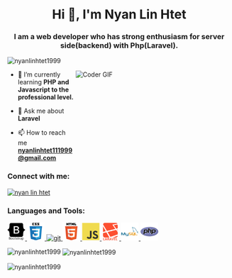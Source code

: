 <h1 align="center">Hi 👋, I'm Nyan Lin Htet</h1>
<h3 align="center">I am a web developer who has strong enthusiasm for server side(backend) with Php(Laravel).</h3>

<p align="left"> <img src="https://komarev.com/ghpvc/?username=nyanlinhtet1999&label=Profile%20views&color=0e75b6&style=flat" alt="nyanlinhtet1999" /> </p>


<img alt="Coder GIF" height=250 width=350 src="https://thumbs.gfycat.com/EvilNextDevilfish-small.gif" align="right"/>

- 🌱 I’m currently learning **PHP and Javascript to the professional level.**

- 💬 Ask me about **Laravel**

- 📫 How to reach me **nyanlinhtet111999@gmail.com**

<h3 align="left">Connect with me:</h3>
<p align="left">
<a href="https://www.linkedin.com/in/nyan-lin-htet-921965230/" target="blank"><img align="center" src="https://raw.githubusercontent.com/rahuldkjain/github-profile-readme-generator/master/src/images/icons/Social/linked-in-alt.svg" alt="nyan lin htet" height="30" width="40" /></a>
</p>


<h3 align="left">Languages and Tools:</h3>
<p align="left"> <a href="https://getbootstrap.com" target="_blank" rel="noreferrer"> <img src="https://raw.githubusercontent.com/devicons/devicon/master/icons/bootstrap/bootstrap-plain-wordmark.svg" alt="bootstrap" width="40" height="40"/> </a> <a href="https://www.w3schools.com/css/" target="_blank" rel="noreferrer"> <img src="https://raw.githubusercontent.com/devicons/devicon/master/icons/css3/css3-original-wordmark.svg" alt="css3" width="40" height="40"/> </a> <a href="https://git-scm.com/" target="_blank" rel="noreferrer"> <img src="https://www.vectorlogo.zone/logos/git-scm/git-scm-icon.svg" alt="git" width="40" height="40"/> </a> <a href="https://www.w3.org/html/" target="_blank" rel="noreferrer"> <img src="https://raw.githubusercontent.com/devicons/devicon/master/icons/html5/html5-original-wordmark.svg" alt="html5" width="40" height="40"/> </a> <a href="https://developer.mozilla.org/en-US/docs/Web/JavaScript" target="_blank" rel="noreferrer"> <img src="https://raw.githubusercontent.com/devicons/devicon/master/icons/javascript/javascript-original.svg" alt="javascript" width="40" height="40"/> </a> <a href="https://laravel.com/" target="_blank" rel="noreferrer"> <img src="https://raw.githubusercontent.com/devicons/devicon/master/icons/laravel/laravel-plain-wordmark.svg" alt="laravel" width="40" height="40"/> </a> <a href="https://www.mysql.com/" target="_blank" rel="noreferrer"> <img src="https://raw.githubusercontent.com/devicons/devicon/master/icons/mysql/mysql-original-wordmark.svg" alt="mysql" width="40" height="40"/> </a> <a href="https://www.php.net" target="_blank" rel="noreferrer"> <img src="https://raw.githubusercontent.com/devicons/devicon/master/icons/php/php-original.svg" alt="php" width="40" height="40"/> </a> </p>

<p><img align="left" src="https://github-readme-stats.vercel.app/api/top-langs?username=nyanlinhtet1999&show_icons=true&locale=en&layout=compact" alt="nyanlinhtet1999" /></p>

<p>&nbsp;<img align="center" src="https://github-readme-stats.vercel.app/api?username=nyanlinhtet1999&show_icons=true&locale=en" alt="nyanlinhtet1999" /></p>

<p><img align="center" src="https://github-readme-streak-stats.herokuapp.com/?user=nyanlinhtet1999&" alt="nyanlinhtet1999" /></p>

